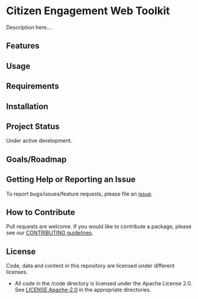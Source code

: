 # Citizen Engagement Web Toolkit


Description here....

## Features

## Usage

## Requirements

## Installation

## Project Status
Under active development.

## Goals/Roadmap


## Getting Help or Reporting an Issue
To report bugs/issues/feature requests, please file an [issue](https://github.com/bcgov/citizen-engagement-web-toolkit/issues).

## How to Contribute
Pull requests are welcome. If you would like to contribute a package, please see our [CONTRIBUTING guidelines](https://github.com/bcgov/citizen-engagement-web-toolkit/blob/master/CONTRIBUTING.md).

## License
Code, data and content in this repository are licensed under different licenses.

- All code in the /code directory is licensed under the Apache License 2.0. See [LICENSE.Apache-2.0](https://github.com/bcgov/citizen-engagement-web-toolkit/blob/master/code/LICENSE.Apache.2.0) in the appropriate directories.
